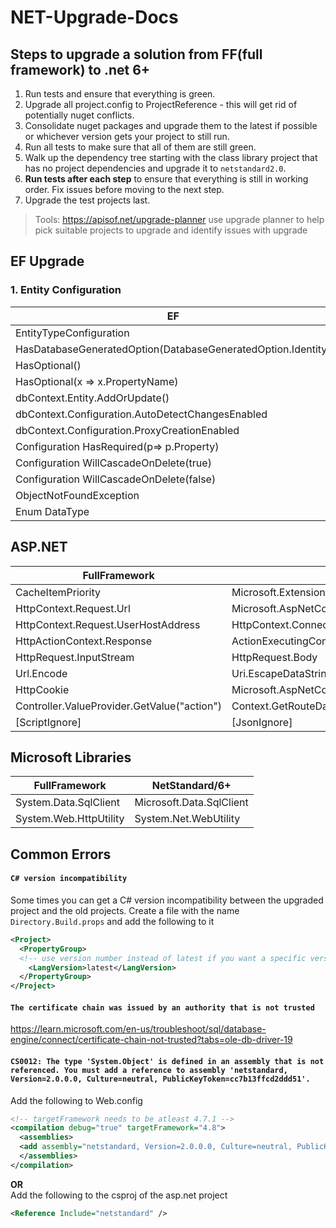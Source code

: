 # NET-Upgrade-Docs

## Steps to upgrade a solution from FF(full framework) to .net 6+

1.  Run tests and ensure that everything is green.
1.  Upgrade all project.config to ProjectReference - this will get rid of potentially nuget conflicts.
1.  Consolidate nuget packages and upgrade them to the latest if possible or whichever version gets your project to still run.
1.  Run all tests to make sure that all of them are still green.
1.  Walk up the dependency tree starting with the class library project that has no project dependencies and upgrade it to `netstandard2.0`.
1.  **Run tests after each step** to ensure that everything is still in working order. Fix issues before moving to the next step.
1.  Upgrade the test projects last.

> Tools: https://apisof.net/upgrade-planner use upgrade planner to help pick suitable projects to upgrade and identify issues with upgrade

## EF Upgrade

### 1. Entity Configuration

| EF                                                           | EF Core                                                            |
| ------------------------------------------------------------ | ------------------------------------------------------------------ |
| EntityTypeConfiguration                                      | IEntityTypeConfiguration                                           |
| HasDatabaseGeneratedOption(DatabaseGeneratedOption.Identity) | DatabaseGeneratedOption.Identity                                   |
| HasOptional()                                                | Not required, IsRequired(false) is an option                       |
| HasOptional(x => x.PropertyName)                             | Modify the underlying property to be `virtual`                     |
| dbContext.Entity.AddOrUpdate()                               | dbContext.Entity.Update()                                          |
| dbContext.Configuration.AutoDetectChangesEnabled             | dbContext.ChangeTracker.AutoDetectChangesEnabled                   |
| dbContext.Configuration.ProxyCreationEnabled                 | dbContext.ChangeTracker.LazyLoadingEnabled                         |
| Configuration HasRequired(p=> p.Property)                    | builder.HasOne(p=>p.Property).WithMany(x=>x.property).IsRequired() |
| Configuration WillCascadeOnDelete(true)                      | OnDelete(DeleteBehavior.Cascade)                                   |
| Configuration WillCascadeOnDelete(false)                     | OnDelete(DeleteBehavior.ClientSetNull)                             |
| ObjectNotFoundException                                      | DbUpdateException                                                  |
| Enum DataType                                                | Configuration: .HasConversion<int>()                               |

## ASP.NET

| FullFramework                               | NetStandard/6+                                                                      |
| ------------------------------------------- | ----------------------------------------------------------------------------------- |
| CacheItemPriority                           | Microsoft.Extensions.Caching.Memory                                                 |
| HttpContext.Request.Url                     | Microsoft.AspNetCore.Http.Extensions.UriHelper.GetEncodedUrl/GetDisplayUrl(Request) |
| HttpContext.Request.UserHostAddress         | HttpContext.Connection.RemoteIpAddress                                              |
| HttpActionContext.Response                  | ActionExecutingContext.Result = new StatusCodeResult                                |
| HttpRequest.InputStream                     | HttpRequest.Body                                                                    |
| Url.Encode                                  | Uri.EscapeDataString(someString)                                                    |
| HttpCookie                                  | Microsoft.AspNetCore.Http.CookieOptions                                             |
| Controller.ValueProvider.GetValue("action") | Context.GetRouteData().Values["action"]                                             |
| [ScriptIgnore]                              | [JsonIgnore]                                                                        |

## Microsoft Libraries

| FullFramework          | NetStandard/6+           |
| ---------------------- | ------------------------ |
| System.Data.SqlClient  | Microsoft.Data.SqlClient |
| System.Web.HttpUtility | System.Net.WebUtility    |

## Common Errors

#### `C# version incompatibility`

Some times you can get a C# version incompatibility between the upgraded project and the old projects. Create a file with the name `Directory.Build.props` and add the following to it

```xml
<Project>
  <PropertyGroup>
  <!-- use version number instead of latest if you want a specific version -->
    <LangVersion>latest</LangVersion>
  </PropertyGroup>
</Project>
```

#### `The certificate chain was issued by an authority that is not trusted`

https://learn.microsoft.com/en-us/troubleshoot/sql/database-engine/connect/certificate-chain-not-trusted?tabs=ole-db-driver-19

#### `CS0012: The type 'System.Object' is defined in an assembly that is not referenced. You must add a reference to assembly 'netstandard, Version=2.0.0.0, Culture=neutral, PublicKeyToken=cc7b13ffcd2ddd51'.`

Add the following to Web.config

```xml
<!-- targetFramework needs to be atleast 4.7.1 -->
<compilation debug="true" targetFramework="4.8">
  <assemblies>
  <add assembly="netstandard, Version=2.0.0.0, Culture=neutral, PublicKeyToken=cc7b13ffcd2ddd51"/>
  </assemblies>
</compilation>
```

**OR**  
Add the following to the csproj of the asp.net project
```xml
<Reference Include="netstandard" />
```